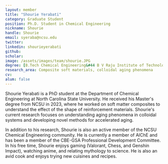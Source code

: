 ```yaml
---
layout: member
title: "Shourie Yerabati"
category: Graduate Student
position: Ph.D. Student in Chemical Engineering
nickname: Shourie
handle: Shourie
email: syeraba@ncsu.edu
twitter: 
linkedin: shourieyerabati
github: 
scholar: 
image: /assets/images/team/shourie.JPG
degree: [B.Tech Chemical Engineering&#44 B V Raju Institute of Technology (2021)] 
research_area: Composite soft materials, colloidal aging phenomena
cv: 
alum: false
---
```


Shourie Yerabati is a PhD student at the Department of Chemical Engineering at North Carolina State University. He received his Master's degree from NCSU in 2023, where he worked on soft matter composites to understand the effect of the shape of reinforcement materials. Shourie's current research focuses on understanding aging phenomena in colloidal systems and developing novel methods for accelerated aging.

In addition to his research, Shourie is also an active member of the NCSU Chemical Engineering community. He is currently a member of AIChE and has been a member of the CBE-GSA Professional Development Committee. In his free time, Shourie enjoys gaming (Valorant, Chess, and Genshin Impact), watching anime, and relating mythology to science. He is also an avid cook and enjoys trying new cuisines and recipes.
